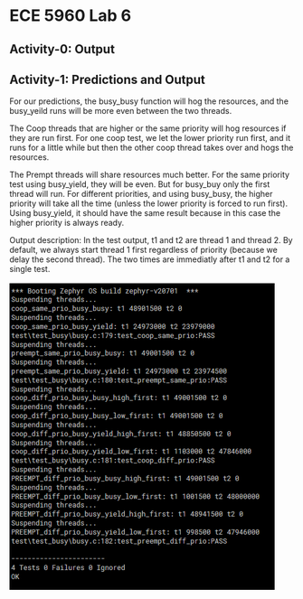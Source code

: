 # ECE 5960 Lab 6

Activity-0: Output
--------------------------------------------


Activity-1: Predictions and Output
--------------------------------------------
For our predictions, the busy_busy function will hog the resources, and the busy_yeild runs will be more even between the two threads.

The Coop threads that are higher or the same priority will hog resources if they are run first. For one coop test, we let the lower priority run first, and it runs for a little while but then the other coop thread takes over and hogs the resources.

The Prempt threads will share resources much better. For the same priority test using busy_yield, they will be even. But for busy_buy only the first thread will run. For different priorities, and using busy_busy, the higher priority will take all the time (unless the lower priority is forced to run first). Using busy_yield, it should have the same result because in this case the higher priority is always ready.

Output description: In the test output, t1 and t2 are thread 1 and thread 2. By default, we always start thread 1 first regardless of priority (because we delay the second thread). The two times are immediatly after t1 and t2 for a single test.
   
![alt](activity_1_output.png)
